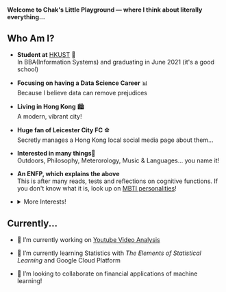 #### Welcome to Chak's Little Playground — where I think about literally everything...

## Who Am I?
- **Student at** [HKUST](https://hkust.edu.hk/home) 🏫<br />In BBA(Information Systems) and graduating in June 2021 (it's a good school)  

- **Focusing on having a Data Science Career** 📊<br />Because I believe data can remove prejudices  

- **Living in Hong Kong** 🏙️ <br />A modern, vibrant city!  

- **Huge fan of Leicester City FC** ⚽ <br />Secretly manages a Hong Kong local social media page about them...  

- **Interested in many things**🤔 <br />Outdoors, Philosophy, Meterorology, Music & Languages... you name it!  

- **An ENFP, which explains the above** <br />This is after many reads, tests and reflections on cognitive functions. If you don't know what it is, look up on [MBTI personalities](https://en.wikibooks.org/wiki/Myers-Briggs_Type_Indicator/Introduction#:~:text=The%20Myers%2DBriggs%20Type%20Indicator,the%20theories%20of%20Carl%20Jung.)!

- <details>
  <summary> More Interests!</summary>
  
  ### Sports / Active
  1. Weight Training
  2. Football
  3. Squash
  4. Hiking
  5. Camping
  
  ### Academic Subjects
  1. Data Science
  2. Business
  3. Statistics
  4. Political Science
  5. Philosophy
  6. Sociology
  7. Psychology
  8. History
  9. Meterorology
  10. Physics
  11. Geography
  
  ### Arts and Humanities
  1. Music: Pop, Classical, Electropop, Indie, Folk, Poetic
  2. Literature: Ancient & Contemporary Chinese (trying to read more!)
  3. Foreign Langauges: Currently on French, planning to learn Spanish, Italian, Arabic in the future
  
  ### Life-related
  1. Cooking: Cantonese cuisine
  2. Reading
  3. Investing
  4. Photography
  5. Wine & Cocktail
  6. Of course... TRAVELLING!    
     <br />
  And... thank you for browsing to the bottom! Send an email to me @ wchak.tse@gmail.com if you are interested :D
</details>

## Currently...
- 🔭 I’m currently working on [Youtube Video Analysis](https://github.com/wctse/youtube-video-analysis)  

- 🌱 I’m currently learning Statistics with _The Elements of Statistical Learning_ and Google Cloud Platform  

- 👯 I’m looking to collaborate on financial applications of machine learning!  
